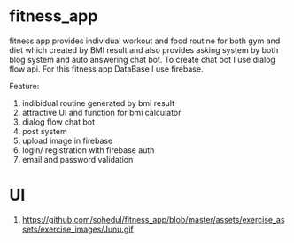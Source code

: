 # fitness_app
 fitness app provides individual workout and food routine for both gym and diet which created by BMI result and also provides asking system by both blog system and auto answering chat bot. To create chat bot I use dialog flow api. For this fitness app DataBase I use firebase.
 
 Feature:
 1. indibidual routine generated by bmi result
 2. attractive UI and function for bmi calculator
 3. dialog flow chat bot
 4. post system
 5. upload image in firebase
 6. login/ registration with firebase auth
 7. email and password validation

# UI
1. https://github.com/sohedul/fitness_app/blob/master/assets/exercise_assets/exercise_images/Junu.gif
